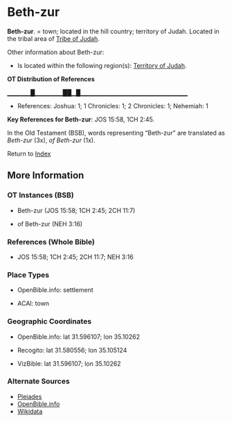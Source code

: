 # Beth-zur
**Beth-zur**. 
= town; located in the hill country; territory of Judah. 
Located in the tribal area of [Tribe of Judah](../../../groups/md/acai/Judah.md). 




Other information about Beth-zur:


* Is located within the following region(s): 
[Territory of Judah](TerritoryOfJudah.md). 


**OT Distribution of References**

▁▁▁▁▁█▁▁▁▁▁▁██▁█▁▁▁▁▁▁▁▁▁▁▁▁▁▁▁▁▁▁▁▁▁▁▁
* References: Joshua: 1; 1 Chronicles: 1; 2 Chronicles: 1; Nehemiah: 1



**Key References for Beth-zur**: 
JOS 15:58, 1CH 2:45. 


In the Old Testament (BSB), words representing “Beth-zur” are translated as 
*Beth-zur* (3x), *of Beth-zur* (1x). 




Return to [Index](00-Index.md)

## More Information

### OT Instances (BSB)

* Beth-zur (JOS 15:58; 1CH 2:45; 2CH 11:7)

* of Beth-zur (NEH 3:16)



### References (Whole Bible)

* JOS 15:58; 1CH 2:45; 2CH 11:7; NEH 3:16


### Place Types

* OpenBible.info: settlement

* ACAI: town



### Geographic Coordinates

* OpenBible.info: lat 31.596107; lon 35.10262

* Recogito: lat 31.580556; lon 35.105124

* VizBible: lat 31.596107; lon 35.10262



### Alternate Sources

* [Pleiades](http://pleiades.stoa.org/places/687859)
* [OpenBible.info](https://www.openbible.info/geo/ancient/addba2a)
* [Wikidata](http://www.wikidata.org/entity/Q4897432)



